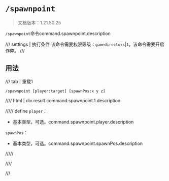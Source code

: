 # `/spawnpoint`

> 文档版本：1.21.50.25

`/spawnpoint`命令command.spawnpoint.description

/// settings | 执行条件
该命令需要权限等级：`gamedirectors`|`1`。该命令需要开启作弊。
///

## 用法

/// tab | 重载1
```mcfunction
/spawnpoint [player:target] [spawnPos:x y z]
```

//// html | div.result
command.spawnpoint.1.description

///// define
`player`：<!-- md:samp target -->

- 基本类型，可选。command.spawnpoint.player.description

`spawnPos`：<!-- md:samp x y z -->

- 基本类型，可选。command.spawnpoint.spawnPos.description


/////

////

///
